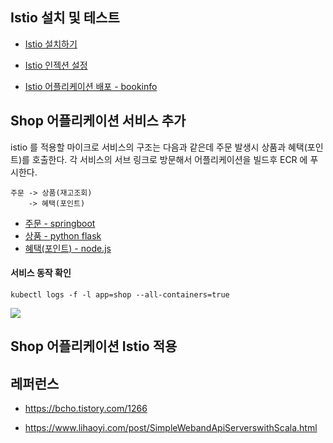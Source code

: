 ## Istio 설치 및 테스트 ##

 * [Istio 설치하기](https://github.com/gnosia93/eks-on-aws/blob/main/tutorial/k8s-istio-provision.md)

 * [Istio 인젝션 설정](https://github.com/gnosia93/eks-on-aws/blob/main/tutorial/k8s-istio-injection.md)

 * [Istio 어플리케이션 배포 - bookinfo](https://github.com/gnosia93/eks-on-aws/blob/main/tutorial/k8s-istio-bookinfo.md)


## Shop 어플리케이션 서비스 추가 ##

istio 를 적용할 마이크로 서비스의 구조는 다음과 같은데 주문 발생시 상품과 혜택(포인트)를 호출한다. 각 서비스의 서브 링크로 방문해서 어플리케이션을 빌드후 ECR 에 푸시한다.

```
주문 -> 상품(재고조회) 
    -> 혜택(포인트)
```
  
  * [주문 - springboot](https://github.com/gnosia93/eks-on-aws/blob/main/tutorial/istio-service-order.md)
  * [상품 - python flask](https://github.com/gnosia93/eks-on-aws/blob/main/tutorial/istio-flask-prod.md
)
  * [혜택(포인트) - node.js](https://github.com/gnosia93/eks-on-aws/blob/main/tutorial/istio-nodejs-point.md)


#### 서비스 동작 확인 ####
```
kubectl logs -f -l app=shop --all-containers=true
```

![](https://github.com/gnosia93/eks-on-aws/blob/main/images/istio-service-order-eks.png)


## Shop 어플리케이션 Istio 적용 ##


## 레퍼런스 ##

* https://bcho.tistory.com/1266

* https://www.lihaoyi.com/post/SimpleWebandApiServerswithScala.html


